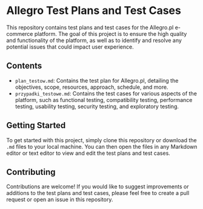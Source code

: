#  Allegro Test Plans and Test Cases

This repository contains test plans and test cases for the Allegro.pl e-commerce platform. The goal of this project is to ensure the high quality and functionality of the platform, as well as to identify and resolve any potential issues that could impact user experience.

## Contents

- `plan_testow.md`: Contains the test plan for Allegro.pl, detailing the objectives, scope, resources, approach, schedule, and more.
- `przypadki_testowe.md`: Contains the test cases for various aspects of the platform, such as functional testing, compatibility testing, performance testing, usability testing, security testing, and exploratory testing.

## Getting Started

To get started with this project, simply clone this repository or download the `.md` files to your local machine. You can then open the files in any Markdown editor or text editor to view and edit the test plans and test cases.

## Contributing

Contributions are welcome! If you would like to suggest improvements or additions to the test plans and test cases, please feel free to create a pull request or open an issue in this repository.

